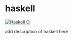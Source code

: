 # haskell
[![Haskell CI](https://github.com/tooppoo/99problems/actions/workflows/haskell.yml/badge.svg)](https://github.com/tooppoo/99problems/actions/workflows/haskell.yml)

add description of haskell here
